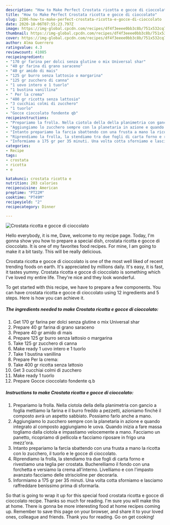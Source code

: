 ```yaml
---
description: "How to Make Perfect Crostata ricotta e gocce di cioccolato"
title: "How to Make Perfect Crostata ricotta e gocce di cioccolato"
slug: 2206-how-to-make-perfect-crostata-ricotta-e-gocce-di-cioccolato
date: 2020-10-06T07:55:23.797Z
image: https://img-global.cpcdn.com/recipes/df4f3eeee0bb3c8b/751x532cq70/crostata-ricotta-e-gocce-di-cioccolato-recipe-main-photo.jpg
thumbnail: https://img-global.cpcdn.com/recipes/df4f3eeee0bb3c8b/751x532cq70/crostata-ricotta-e-gocce-di-cioccolato-recipe-main-photo.jpg
cover: https://img-global.cpcdn.com/recipes/df4f3eeee0bb3c8b/751x532cq70/crostata-ricotta-e-gocce-di-cioccolato-recipe-main-photo.jpg
author: Alma Guerrero
ratingvalue: 4.3
reviewcount: 41085
recipeingredient:
- "170 gr farina per dolci senza glutine o mix Universal shar"
- "40 gr farina di grano saraceno"
- "40 gr amido di mais"
- "125 gr burro senza lattosio o margarina"
- "125 gr zucchero di canna"
- "1 uovo intero e 1 tuorlo"
- "1 bustina vanillina"
- " Per la crema"
- "400 gr ricotta senza lattosio"
- "3 cucchiai colmi di zucchero"
- "1 tuorlo"
- "Gocce cioccolato fondente qb"
recipeinstructions:
- "Prepariamo la frolla. Nella ciotola della della planimetria con gancio a foglia mettiamo la farina e il burro freddo a pezzetti, azioniamo finché il composto avrà un aspetto sabbiato. Possiamo farlo anche a mano."
- "Aggiungiamo lo zucchero sempre con la planetaria in azione e quando integrato al composto aggiungiamo le uova. Quando inizia a fare massa togliamo dalla ciotola e impastiamo velocemente a mano. Facciamo un panetto, ricopriamo di pellicola e facciamo riposare in frigo una mezz&#39;ora."
- "Intanto prepariamo la farcia sbattendo con una frusta a mano la ricotta con lo zucchero, il tuorlo e le gocce di cioccolato."
- "Riprendiamo la frolla, la stendiamo tra due fogli di carta forno e rivestiamo una teglia per crostata. Bucherelliamo il fondo con una forchetta e versiamo la crema all&#39;interno. Livelliamo e con l&#39;impasto avanzato facciamo delle striscioline per decorarla."
- "Informiamo a 175 gr per 35 minuti. Una volta cotta sforniamo e lasciamo raffreddare benissimo prima di sformarla."
categories:
- Recipe
tags:
- crostata
- ricotta
- e

katakunci: crostata ricotta e 
nutrition: 203 calories
recipecuisine: American
preptime: "PT22M"
cooktime: "PT49M"
recipeyield: "2"
recipecategory: Dinner

---
```



![Crostata ricotta e gocce di cioccolato](https://img-global.cpcdn.com/recipes/df4f3eeee0bb3c8b/751x532cq70/crostata-ricotta-e-gocce-di-cioccolato-recipe-main-photo.jpg)

Hello everybody, it is me, Dave, welcome to my recipe page. Today, I'm gonna show you how to prepare a special dish, crostata ricotta e gocce di cioccolato. It is one of my favorites food recipes. For mine, I am going to make it a bit tasty. This will be really delicious.



Crostata ricotta e gocce di cioccolato is one of the most well liked of recent trending foods on earth. It's appreciated by millions daily. It's easy, it is fast, it tastes yummy. Crostata ricotta e gocce di cioccolato is something which I've loved my entire life. They're nice and they look wonderful.


To get started with this recipe, we have to prepare a few components. You can have crostata ricotta e gocce di cioccolato using 12 ingredients and 5 steps. Here is how you can achieve it.

<!--inarticleads1-->

##### The ingredients needed to make Crostata ricotta e gocce di cioccolato:

1. Get 170 gr farina per dolci senza glutine o mix Universal shar
1. Prepare 40 gr farina di grano saraceno
1. Prepare 40 gr amido di mais
1. Prepare 125 gr burro senza lattosio o margarina
1. Take 125 gr zucchero di canna
1. Make ready 1 uovo intero e 1 tuorlo
1. Take 1 bustina vanillina
1. Prepare  Per la crema:
1. Take 400 gr ricotta senza lattosio
1. Get 3 cucchiai colmi di zucchero
1. Make ready 1 tuorlo
1. Prepare Gocce cioccolato fondente q.b




<!--inarticleads2-->

##### Instructions to make Crostata ricotta e gocce di cioccolato:

1. Prepariamo la frolla. Nella ciotola della della planimetria con gancio a foglia mettiamo la farina e il burro freddo a pezzetti, azioniamo finché il composto avrà un aspetto sabbiato. Possiamo farlo anche a mano.
1. Aggiungiamo lo zucchero sempre con la planetaria in azione e quando integrato al composto aggiungiamo le uova. Quando inizia a fare massa togliamo dalla ciotola e impastiamo velocemente a mano. Facciamo un panetto, ricopriamo di pellicola e facciamo riposare in frigo una mezz&#39;ora.
1. Intanto prepariamo la farcia sbattendo con una frusta a mano la ricotta con lo zucchero, il tuorlo e le gocce di cioccolato.
1. Riprendiamo la frolla, la stendiamo tra due fogli di carta forno e rivestiamo una teglia per crostata. Bucherelliamo il fondo con una forchetta e versiamo la crema all&#39;interno. Livelliamo e con l&#39;impasto avanzato facciamo delle striscioline per decorarla.
1. Informiamo a 175 gr per 35 minuti. Una volta cotta sforniamo e lasciamo raffreddare benissimo prima di sformarla.




So that is going to wrap it up for this special food crostata ricotta e gocce di cioccolato recipe. Thanks so much for reading. I'm sure you will make this at home. There is gonna be more interesting food at home recipes coming up. Remember to save this page on your browser, and share it to your loved ones, colleague and friends. Thank you for reading. Go on get cooking!
